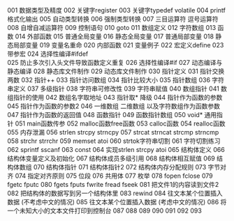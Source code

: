 001 数据类型及精度
002 关键字register
003 关键字typedef  volatile
004 printf 格式化输出
005 自动类型转换
006 强制类型转换
007 三目运算符 逗号运算符
008 自增自减运算符
009 控制语句
010 goto
011 数组定义
012 字符数组
013 函数
014 外部函数
015 普通全局变量
016 静态全局变量
017 普通局部变量
018 静态局部变量
019 变量名重命
020 内部函数
021 变量例子
022 宏定义define
023 带参宏
024 选择性编译#ifdef  
025 防止多次引入头文件导致函数定义重复
026 选择性编译#if
027 动态编译与静态编译
028 静态库文件制作
029 动态库文件制作
030 指针定义
031 指针交换两数
032 指针++
033 指针访问数组
034 指针比较大小
035 指针数组
036 字符串定义
037 多级指针
038 字符串可修改性
039 字符串赋值
040 数组指针
041 数组指针的使用
042 数组名字取地址
043 指针取* 降级
044 指针作为函数的参数
045 指针作为函数的参数2
046 一维数组 二维数组 以及字符数组作为函数参数
047 指针作为函数的返回值
048 函数指针
049 函数指针数组
050 void* 通用指针
051 main函数传参
052 malloc函数free函数
053 calloc函数
054 realloc函数
055 内存泄漏
056 strlen strcpy strncpy
057 strcat strncat strcmp strncmp
058 strchr strrchr
059 memset atoi
060 strtok字符串切割
061 字符切割练习
062 sprintf sscanf
063 const
064 实现strlen strcpy atoi
065 结构体定义
066 结构体变量定义及初始化
067 结构体成员多级引用
068 结构体相互赋值
069 结构体数组
070 结构体指针
071 结构体指针2
072 结构体内存分配规则
073 字节对齐
074 指定对齐原则
075 位段
076 共用体
077 枚举
078 fopen fclose
079 fgetc fputc
080 fgets fputs fwrite fread fseek
081 把文件1的内容读到文件2
082 把结构体的数据写到另一个结构体里
083 rewind
084 往文本某个位置插入数据 (不考虑中文的情况)
085 往文本某个位置插入数据 (考虑中文的情况)
086 将一个未知大小的文本文件打印到控制台
087 
088 
089 
090 
091 
092 
093 

 